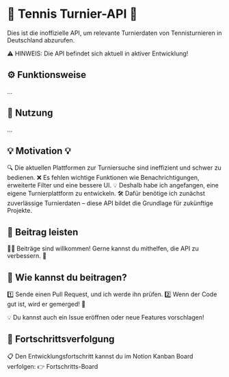 # 🎾 Tennis Turnier-API 🚀
Dies ist die inoffizielle API, um relevante Turnierdaten von Tennisturnieren in Deutschland abzurufen.

⚠️ HINWEIS: Die API befindet sich aktuell in aktiver Entwicklung!

## ⚙️ Funktionsweise
...

## 📖 Nutzung
...

## 💡 Motivation 💡
🔍 Die aktuellen Plattformen zur Turniersuche sind ineffizient und schwer zu bedienen.
❌ Es fehlen wichtige Funktionen wie Benachrichtigungen, erweiterte Filter und eine bessere UI.
💡 Deshalb habe ich angefangen, eine eigene Turnierplattform zu entwickeln.
🛠️ Dafür benötige ich zunächst zuverlässige Turnierdaten – diese API bildet die Grundlage für zukünftige Projekte.

## 🤝 Beitrag leisten
👨‍💻 Beiträge sind willkommen! Gerne kannst du mithelfen, die API zu verbessern. 🚀

## 🔹 Wie kannst du beitragen?
1️⃣ Sende einen Pull Request, und ich werde ihn prüfen.
2️⃣ Wenn der Code gut ist, wird er gemerged! 🎉

💡 Du kannst auch ein Issue eröffnen oder neue Features vorschlagen!

## 📌 Fortschrittsverfolgung
📋 Den Entwicklungsfortschritt kannst du im Notion Kanban Board verfolgen:
👉 Fortschritts-Board

